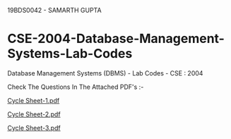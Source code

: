 19BDS0042 - SAMARTH GUPTA
# CSE-2004-Database-Management-Systems-Lab-Codes
Database Management Systems (DBMS) - Lab Codes - CSE : 2004

Check The Questions In The Attached PDF's :-

[Cycle Sheet-1.pdf](https://github.com/samarthgupta19/CSE-2004-Database-Management-Systems-Lab-Codes/files/6254944/Cycle.Sheet-1.pdf)

[Cycle Sheet-2.pdf](https://github.com/samarthgupta19/CSE-2004-Database-Management-Systems-Lab-Codes/files/6254946/Cycle.Sheet-2.pdf)

[Cycle Sheet-3.pdf](https://github.com/samarthgupta19/CSE-2004-Database-Management-Systems-Lab-Codes/files/6254947/Cycle.Sheet-3.pdf)

